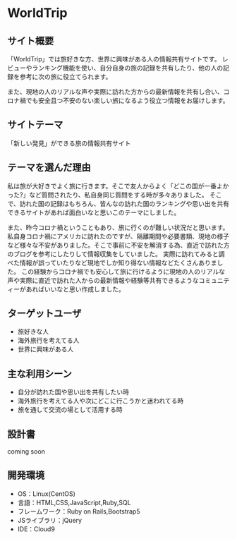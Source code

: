 # WorldTrip

## サイト概要
「WorldTrip」では旅好きな方、世界に興味がある人の情報共有サイトです。
レビューやランキング機能を使い、自分自身の旅の記録を共有したり、他の人の記録を参考に次の旅に役立てられます。

また、現地の人のリアルな声や実際に訪れた方からの最新情報を共有し合い、コロナ禍でも安全且つ不安のない楽しい旅になるよう役立つ情報をお届けします。

## サイトテーマ
「新しい発見」ができる旅の情報共有サイト

## テーマを選んだ理由
私は旅が大好きでよく旅に行きます。そこで友人からよく「どこの国が一番よかった?」など質問されたり、私自身同じ質問をする時が多々ありました。
そこで、訪れた国の記録はもちろん、皆んなの訪れた国のランキングや思い出を共有できるサイトがあれば面白いなと思いこのテーマにしました。

また、昨今コロナ禍ということもあり、旅に行くのが難しい状況だと思います。
私自身コロナ禍にアメリカに訪れたのですが、隔離期間や必要書類、現地の様子など様々な不安がありました。そこで事前に不安を解消する為、直近で訪れた方のブログを参考にしたりして情報収集をしていました。
実際に訪れてみると調べた情報が誤っていたりなど現地でしか知り得ない情報などたくさんありました。
この経験からコロナ禍でも安心して旅に行けるように現地の人のリアルな声や実際に直近で訪れた人からの最新情報や経験等共有できるようなコミュニティーがあればいいなと思い作成しました。

## ターゲットユーザ
- 旅好きな人
- 海外旅行を考えてる人
- 世界に興味がある人

## 主な利用シーン
- 自分が訪れた国や思い出を共有したい時
- 海外旅行を考えてる人や次にどこに行こうかと迷われてる時
- 旅を通して交流の場として活用する時

## 設計書
coming soon

<!--## チャレンジ要素一覧-->
<!--https://docs.google.com/spreadsheets/d/1CGITiSSKdYp3SMT6GuNixTrHT2Ss6Fr3erHjLTXNLL0/edit#gid=0-->

## 開発環境
- OS：Linux(CentOS)
- 言語：HTML,CSS,JavaScript,Ruby,SQL
- フレームワーク：Ruby on Rails,Bootstrap5
- JSライブラリ：jQuery
- IDE：Cloud9
